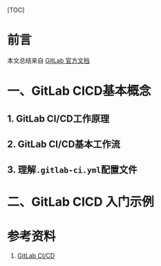 [TOC]



# 前言

本文总结来自 [GitLab 官方文档](https://docs.gitlab.com/ee/ci/README.html)





# 一、GitLab CICD基本概念



## 1. GitLab CI/CD工作原理





## 2. GitLab CI/CD基本工作流





## 3. 理解`.gitlab-ci.yml`配置文件





# 二、GitLab CICD 入门示例



















# 参考资料

1. [GitLab CI/CD](https://docs.gitlab.com/ee/ci/README.html)